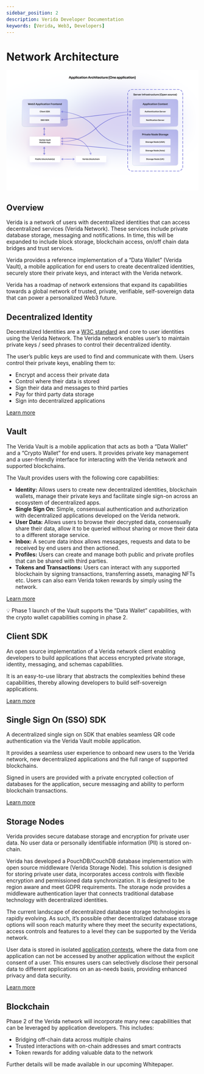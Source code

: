 ```yaml
---
sidebar_position: 2
description: Verida Developer Documentation
keywords: [Verida, Web3, Developers]
---
```

# Network Architecture

![concepts_architecture.png](network_architecture/concepts_architecture.png)

## Overview

Verida is a network of users with decentralized identities that can access decentralized services (Verida Network). These services include private database storage, messaging and notifications. In time, this will be expanded to include block storage, blockchain access, on/off chain data bridges and trust services.

Verida provides a reference implementation of a “Data Wallet” (Verida Vault), a mobile application for end users to create decentralized identities, securely store their private keys, and interact with the Verida network.

Verida has a roadmap of network extensions that expand its capabilities towards a global network of trusted, private, verifiable, self-sovereign data that can power a personalized Web3 future.

## Decentralized Identity

Decentralized Identities are a [W3C standard](https://www.w3.org/TR/did-core/) and core to user identities using the Verida Network. The Verida network enables user’s to maintain private keys / seed phrases to control their decentralized identity.

The user’s public keys are used to find and communicate with them. Users control their private keys, enabling them to:

- Encrypt and access their private data
- Control where their data is stored
- Sign their data and messages to third parties
- Pay for third party data storage
- Sign into decentralized applications

[Learn more](accounts-and-identity.md)

## Vault

The Verida Vault is a mobile application that acts as both a “Data Wallet” and a “Crypto Wallet” for end users. It provides private key management and a user-friendly interface for interacting with the Verida network and supported blockchains.

The Vault provides users with the following core capabilities:

- **Identity:** Allows users to create new decentralized identities, blockchain wallets, manage their private keys and facilitate single sign-on across an ecosystem of decentralized apps.
- **Single Sign On:** Simple, consensual authentication and authorization with decentralized applications developed on the Verida network.
- **User Data:** Allows users to browse their decrypted data, consensually share their data, allow it to be queried without sharing or move their data to a different storage service.
- **Inbox:** A secure data inbox allows messages, requests and data to be received by end users and then actioned.
- **Profiles:** Users can create and manage both public and private profiles that can be shared with third parties.
- **Tokens and Transactions:** Users can interact with any supported blockchain by signing transactions, transferring assets, managing NFTs etc. Users can also earn Verida token rewards by simply using the network.

[Learn more](https://www.verida.io/user-vault)

<aside>
💡 Phase 1 launch of the Vault supports the “Data Wallet” capabilities, with the crypto wallet capabilities coming in phase 2.

</aside>

## Client SDK

An open source implementation of a Verida network client enabling developers to build applications that access encrypted private storage, identity, messaging, and schemas capabilities.

It is an easy-to-use library that abstracts the complexities behind these capabilities, thereby allowing developers to build self-sovereign applications.

[Learn more](../client-sdk/client-sdk.md)

## Single Sign On (SSO) SDK

A decentralized single sign on SDK that enables seamless QR code authentication via the Verida Vault mobile application.

It provides a seamless user experience to onboard new users to the Verida network, new decentralized applications and the full range of supported blockchains.

Signed in users are provided with a private encrypted collection of databases for the application, secure messaging and ability to perform blockchain transactions.

[Learn more](../single-sign-on-sdk/single-sign-on-sdk.md)

## Storage Nodes

Verida provides secure database storage and encryption for private user data. No user data or personally identifiable information (PII) is stored on-chain.

Verida has developed a PouchDB/CouchDB database implementation with open source middleware (Verida Storage Node). This solution is designed for storing private user data, incorporates access controls with flexible encryption and permissioned data synchronization. It is designed to be region aware and meet GDPR requirements. The storage node provides a middleware authentication layer that connects traditional database technology with decentralized identities.

The current landscape of decentralized database storage technologies is rapidly evolving. As such, it’s possible other decentralized database storage options will soon reach maturity where they meet the security expectations, access controls and features to a level they can be supported by the Verida network.

User data is stored in isolated [application contexts](./application-contexts.md), where the data from one application can not be accessed by another application without the explicit consent of a user. This ensures users can selectively disclose their personal data to different applications on an as-needs basis, providing enhanced privacy and data security.

[Learn more](../storage-node.md)

## Blockchain

Phase 2 of the Verida network will incorporate many new capabilities that can be leveraged by application developers. This includes:

- Bridging off-chain data across multiple chains
- Trusted interactions with on-chain addresses and smart contracts
- Token rewards for adding valuable data to the network

Further details will be made available in our upcoming Whitepaper.
